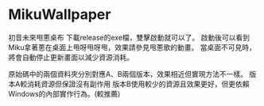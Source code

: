 # MikuWallpaper
 初音未來甩蔥桌布
下載release的exe檔，雙擊啟動就可以了。
啟動後可以看到Miku拿著蔥在桌面上甩呀甩呀甩，效果請參見甩蔥歌的動畫。
當桌面不可見時，將會自動停止更新畫面以減少資源消耗。

原始碼中的兩個資料夾分別對應A、B兩個版本，效果相近但實現方法不一樣。
版本A較消耗資源但保證沒有副作用
版本B使用較少的資源且效果更好，但更依賴Windows的內部實作行為。(較推薦)

